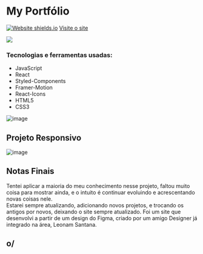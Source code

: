 # My Portfólio
[![Website shields.io](https://img.shields.io/website-up-down-green-red/http/shields.io.svg)](http://shields.io/)
<a target='_blank' href='https://portfolio-delta-three-11.vercel.app/?fbclid=IwAR1phkBrSsr5K7r6vtz6UcwRh1lxLRaeWBoBAd4xhAbyNqWWbVcwbW3cal8'>Visite o site<a/>

<a href="https://www.linkedin.com/in/mayk-gomes-11b86222b/"><img src="https://img.shields.io/badge/LinkedIn-0077B5?style=for-the-badge&logo=linkedin&logoColor=white"/><a/>
  

### Tecnologias e ferramentas usadas:
* JavaScript  
* React  
* Styled-Components  
* Framer-Motion  
* React-Icons  
* HTML5  
* CSS3 

![image](https://user-images.githubusercontent.com/77819811/185775916-a6f21d54-b15a-4726-898d-3706dce287b9.png)

## Projeto Responsivo
![image](https://user-images.githubusercontent.com/77819811/184814701-1037fabf-9f77-4c9e-a0c2-b43d495b7e5f.png)

## Notas Finais

Tentei aplicar a maioria do meu conhecimento nesse projeto, faltou muito coisa para mostrar ainda,
e o intuito é continuar evoluindo e acrescentando novas coisas nele.  
Estarei sempre atualizando, adicionando novos projetos, e trocando os antigos por novos, deixando o site
sempre atualizado.
Foi um site que desenvolvi a partir de um design do Figma, criado por um amigo Designer já integrado na área, Leonam Santana.
  
## o/ 
